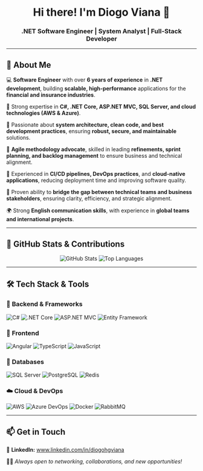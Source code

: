 <h1 align="center">Hi there! I'm Diogo Viana 👋</h1>
<h3 align="center">.NET Software Engineer | System Analyst | Full-Stack Developer</h3>

---

## 🚀 **About Me**  

💻 **Software Engineer** with over **6 years of experience** in **.NET development**, building **scalable, high-performance** applications for the **financial and insurance industries**.  

🔹 Strong expertise in **C#, .NET Core, ASP.NET MVC, SQL Server, and cloud technologies (AWS & Azure)**.  

🔹 Passionate about **system architecture, clean code, and best development practices**, ensuring **robust, secure, and maintainable** solutions.  

🔹 **Agile methodology advocate**, skilled in leading **refinements, sprint planning, and backlog management** to ensure business and technical alignment.  

🔹 Experienced in **CI/CD pipelines, DevOps practices**, and **cloud-native applications**, reducing deployment time and improving software quality.  

🔹 Proven ability to **bridge the gap between technical teams and business stakeholders**, ensuring clarity, efficiency, and strategic alignment.  

🌍 Strong **English communication skills**, with experience in **global teams and international projects**.  

---

## 📌 **GitHub Stats & Contributions**  

<p align="center">
  <img src="https://github-readme-stats.vercel.app/api?username=Diogohgviana&show_icons=true&theme=radical&count_private=true&hide=issues" alt="GitHub Stats" />
  <img src="https://github-readme-stats.vercel.app/api/top-langs/?username=Diogohgviana&layout=compact&theme=radical&langs_count=10" alt="Top Languages" />
</p>

---

## 🛠 **Tech Stack & Tools**  

### 🚀 **Backend & Frameworks**  
![C#](https://img.shields.io/badge/-CSharp-239120?style=flat-square&logo=c-sharp&logoColor=white)
![.NET Core](https://img.shields.io/badge/-.NET%20Core-512BD4?style=flat-square&logo=.net&logoColor=white)
![ASP.NET MVC](https://img.shields.io/badge/-ASP.NET%20MVC-512BD4?style=flat-square&logo=dotnet&logoColor=white)
![Entity Framework](https://img.shields.io/badge/-Entity%20Framework-512BD4?style=flat-square&logo=dotnet&logoColor=white)

### 🎨 **Frontend**  
![Angular](https://img.shields.io/badge/-Angular-DD0031?style=flat-square&logo=angular&logoColor=white)
![TypeScript](https://img.shields.io/badge/-TypeScript-007ACC?style=flat-square&logo=typescript&logoColor=white)
![JavaScript](https://img.shields.io/badge/-JavaScript-F7DF1E?style=flat-square&logo=javascript&logoColor=black)

### 💾 **Databases**  
![SQL Server](https://img.shields.io/badge/-SQL%20Server-CC2927?style=flat-square&logo=microsoft-sql-server&logoColor=white)
![PostgreSQL](https://img.shields.io/badge/-PostgreSQL-336791?style=flat-square&logo=postgresql&logoColor=white)
![Redis](https://img.shields.io/badge/-Redis-DC382D?style=flat-square&logo=redis&logoColor=white)

### ☁️ **Cloud & DevOps**  
![AWS](https://img.shields.io/badge/-AWS-232F3E?style=flat-square&logo=amazon-aws&logoColor=white)
![Azure DevOps](https://img.shields.io/badge/-Azure%20DevOps-0078D7?style=flat-square&logo=azure-devops&logoColor=white)
![Docker](https://img.shields.io/badge/-Docker-2496ED?style=flat-square&logo=docker&logoColor=white)
![RabbitMQ](https://img.shields.io/badge/-RabbitMQ-FF6600?style=flat-square&logo=rabbitmq&logoColor=white)

---

## 📫 **Get in Touch**  

📌 **LinkedIn:** www.linkedin.com/in/diogohgviana  

👨‍💻 *Always open to networking, collaborations, and new opportunities!*  
